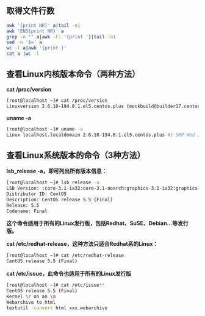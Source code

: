 
## 取得文件行数

```bash
awk '{print NR}' a|tail -n1
awk 'END{print NR}' a
grep -n "" a|awk -F: '{print '}|tail -n1
sed -n '$=' a
wc -l a|awk '{print }'
cat a |wc -l
```



## 查看Linux内核版本命令（两种方法）

**cat /proc/version**

```bash
[root@localhost ~]# cat /proc/version
Linuxversion 2.6.18-194.8.1.el5.centos.plus (mockbuild@builder17.centos.org) (gcc version 4.1.2 20080704 (Red Hat 4.1.2-48)) #1 SMP Wed Jul 7 11:50:45 EDT 2010
```



**uname -a**

```bash
[root@localhost ~]# uname -a
Linux localhost.localdomain 2.6.18-194.8.1.el5.centos.plus #1 SMP Wed Jul 7 11:50:45 EDT 2010 i686 i686 i386 GNU/Linux
```



## 查看Linux系统版本的命令（3种方法）

**lsb_release -a，即可列出所有版本信息：**

```bash
[root@localhost ~]# lsb_release -a
LSB Version: :core-3.1-ia32:core-3.1-noarch:graphics-3.1-ia32:graphics-3.1-noarch
Distributor ID: CentOS
Description: CentOS release 5.5 (Final)
Release: 5.5
Codename: Final
```



**这个命令适用于所有的Linux发行版，包括Redhat、SuSE、Debian…等发行版。**



**cat /etc/redhat-release，这种方法只适合Redhat系的Linux：**

```bash
[root@localhost ~]# cat /etc/redhat-release
CentOS release 5.5 (Final)
```



**cat /etc/issue，此命令也适用于所有的Linux发行版**

```bash
[root@localhost ~]# cat /etc/issue**
CentOS release 5.5 (Final)
Kernel \r on an \m
Webarchive to html
textutil -convert html xxx.webarchive
```
